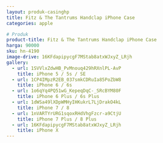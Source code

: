 ```yaml
---
layout: produk-casinghp
title: Fitz & The Tantrums Handclap iPhone Case
categories: apple

# Produk
product-title: Fitz & The Tantrums Handclap iPhone Case
harga: 90000
sku: hn-4190
image-drive: 16KFdapipycgF7MStab8atxWJxyZ_LRjh
gallery:
  - url: 1SVVlxZdwHB_PvMnouq429hRXnlPL-AvP
    title: iPhone 5 / 5s / SE
  - url: 1CP4IMpzR2EB_037smkCDRuIa85PoZbW8
    title: iPhone 6 / 6s
  - url: 1o6qYq4PQ51wG_KepeqDqC-_SRcBYM80F
    title: iPhone 6 Plus / 6s Plus
  - url: 1dWSa49lXDpWMHyIHKukrL7LjDrakO4kL
    title: iPhone 7 / 8
  - url: 1nVARTYrURG1sqoxRHdVhgFzcr-a9CtjU
    title: iPhone 7 Plus / 8 Plus
  - url: 16KFdapipycgF7MStab8atxWJxyZ_LRjh
    title: iPhone X
---
```

